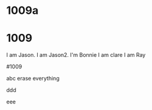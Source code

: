 
# 1009a

# 1009

I am Jason.
I am Jason2.
I'm Bonnie
I am clare
I am Ray

#1009

abc
erase everything

ddd

eee